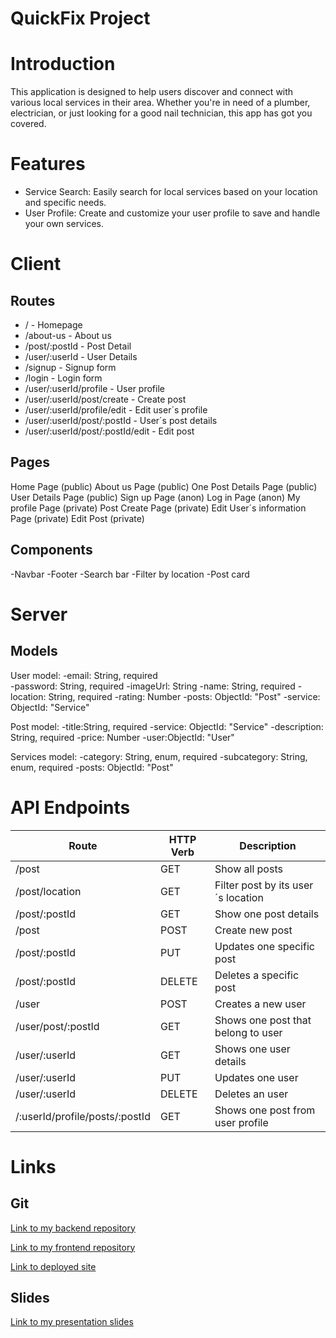 
# QuickFix Project

# Introduction
This application is designed to help users discover and connect with various local services in their area. Whether you're in need of a plumber, electrician, or just looking for a good nail technician, this app has got you covered.

# Features
- Service Search: Easily search for local services based on your location and specific needs.
- User Profile: Create and customize your user profile to save and handle your own services. 

# Client
## Routes
* / - Homepage
* /about-us - About us 
* /post/:postId - Post Detail 
* /user/:userId - User Details 
* /signup - Signup form
* /login - Login form
* /user/:userId/profile - User profile
* /user/:userId/post/create - Create post 
* /user/:userId/profile/edit - Edit user´s profile
* /user/:userId/post/:postId - User´s post details
* /user/:userId/post/:postId/edit - Edit post

## Pages

Home Page (public)
About us Page (public)
One Post Details Page (public)
User Details Page (public)
Sign up Page (anon)
Log in Page (anon)
My profile Page (private)
Post Create Page (private)
Edit User´s information Page (private)
Edit Post (private)

## Components

-Navbar
-Footer
-Search bar
-Filter by location
-Post card

# Server
## Models

User model: 
-email: String, required   
-password: String, required
-imageUrl: String
-name: String, required
-location: String, required
-rating: Number
-posts: ObjectId: "Post" 
-service: ObjectId: "Service"

Post model:
-title:String, required
-service: ObjectId: "Service"
-description: String, required
-price: Number
-user:ObjectId: "User"

Services model:
-category: String, enum, required
-subcategory: String, enum, required
-posts: ObjectId: "Post" 

# API Endpoints

| Route                    | HTTP Verb | Description                            |
|--------------------------|-----------|----------------------------------------|
| /post                    | GET       | Show all posts                         |
| /post/location           | GET       | Filter post by its user´s location     |
| /post/:postId            | GET       | Show one post details                  |
| /post                    | POST      | Create new post                       |
| /post/:postId            | PUT       | Updates one specific post              |
| /post/:postId            | DELETE    | Deletes a specific post                |
| /user                    | POST      | Creates a new user                    |
| /user/post/:postId       | GET       | Shows one post that belong to user    |
| /user/:userId            | GET       | Shows one user details                |
| /user/:userId            | PUT       | Updates one user                      |
| /user/:userId            | DELETE    | Deletes an user                       |
| /:userId/profile/posts/:postId | GET   | Shows one post from user profile      |


# Links

## Git
[Link to my backend repository](https://github.com/Natpinper/quickFix-backend)

[Link to my frontend repository](https://github.com/Natpinper/quickFix-frontend)

[Link to deployed site](https://quickfixer.netlify.app)


## Slides
[Link to my presentation slides](https://www.canva.com/design/DAGE16C2IF8/Koy3T_rEq-A9iEMzFh3-cA/view?utm_content=DAGE16C2IF8&utm_campaign=designshare&utm_medium=link&utm_source=editor)
